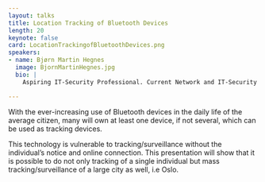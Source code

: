 ```yaml
---
layout: talks
title: Location Tracking of Bluetooth Devices
length: 20
keynote: false
card: LocationTrackingofBluetoothDevices.png
speakers:
- name: Bjørn Martin Hegnes
  image: BjornMartinHegnes.jpg
  bio: |
    Aspiring IT-Security Professional. Current Network and IT-Security student.

---
```

With the ever-increasing use of Bluetooth devices in the daily life of the average citizen, many will own at least one device, if not several, which can be used as tracking devices.

This technology is vulnerable to tracking/surveillance without the individual’s notice and online connection. This presentation will show that it is possible to do not only tracking of a single individual but mass tracking/surveillance of a large city as well, i.e Oslo.
